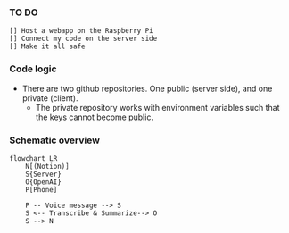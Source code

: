 ### TO DO

    [] Host a webapp on the Raspberry Pi
    [] Connect my code on the server side
    [] Make it all safe


### Code logic
- There are two github repositories. One public (server side), and one private (client).
    - The private repository works with environment variables such that the keys cannot become public.


### Schematic overview

```mermaid
flowchart LR
    N[(Notion)]
    S{Server}
    O{OpenAI}
    P[Phone]

    P -- Voice message --> S
    S <-- Transcribe & Summarize--> O
    S --> N